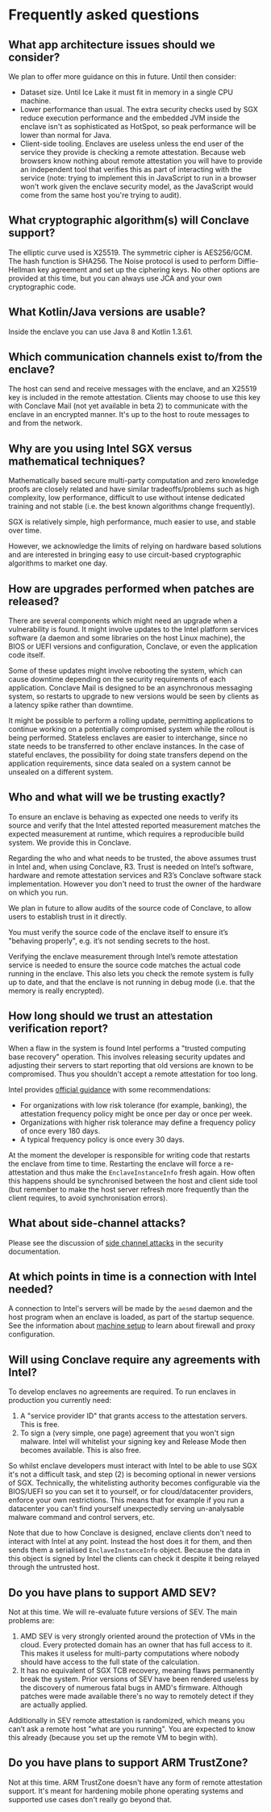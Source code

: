 # Frequently asked questions

## What app architecture issues should we consider?

We plan to offer more guidance on this in future. Until then consider:

* Dataset size. Until Ice Lake it must fit in memory in a single CPU machine.
* Lower performance than usual. The extra security checks used by SGX reduce execution performance and the embedded 
  JVM inside the enclave isn't as sophisticated as HotSpot, so peak performance will be lower than normal for Java.
* Client-side tooling. Enclaves are useless unless the end user of the service they provide is checking a remote
  attestation. Because web browsers know nothing about remote attestation you will have to provide an independent tool
  that verifies this as part of interacting with the service (note: trying to implement this in JavaScript to run in
  a browser won't work given the enclave security model, as the JavaScript would come from the same host you're trying
  to audit). 

## What cryptographic algorithm(s) will Conclave support?

The elliptic curve used is X25519. The symmetric cipher is AES256/GCM. The hash function is SHA256. The Noise protocol
is used to perform Diffie-Hellman key agreement and set up the ciphering keys. No other options are provided at this
time, but you can always use JCA and your own cryptographic code.

## What Kotlin/Java versions are usable?

Inside the enclave you can use Java 8 and Kotlin 1.3.61.

## Which communication channels exist to/from the enclave?
 
The host can send and receive messages with the enclave, and an X25519 key is included in the remote attestation.
Clients may choose to use this key with Conclave Mail (not yet available in beta 2) to communicate with the enclave in 
an encrypted manner. It's up to the host to route messages to and from the network. 

## Why are you using Intel SGX versus mathematical techniques?
 
Mathematically based secure multi-party computation and zero knowledge proofs are closely related and have similar
tradeoffs/problems such as high complexity, low performance, difficult to use without intense dedicated training and 
not stable (i.e. the best known algorithms change frequently).

SGX is relatively simple, high performance, much easier to use, and stable over time.

However, we acknowledge the limits of relying on hardware based solutions and are interested in bringing easy to use
circuit-based cryptographic algorithms to market one day.

## How are upgrades performed when patches are released?

There are several components which might need an upgrade when a vulnerability is found. It might involve updates to 
the Intel platform services software (a daemon and some libraries on the host Linux machine), the BIOS or UEFI 
versions and configuration, Conclave, or even the application code itself.

Some of these updates might involve rebooting the system, which can cause downtime depending on the security 
requirements of each application. Conclave Mail is designed to be an asynchronous messaging system, so restarts to
upgrade to new versions would be seen by clients as a latency spike rather than downtime.

It might be possible to perform a rolling update, permitting applications to continue working on a potentially 
compromised system while the rollout is being performed. Stateless enclaves are easier to interchange, since 
no state needs to be transferred to other enclave instances. In the case of stateful enclaves, the possibility 
for doing state transfers depend on the application requirements, since data sealed on a system cannot be 
unsealed on a different system.

## Who and what will we be trusting exactly?

To ensure an enclave is behaving as expected one needs to verify its source and verify that the Intel attested reported 
measurement matches the expected measurement at runtime, which requires a reproducible build system. We provide this 
in Conclave.

Regarding the who and what needs to be trusted, the above assumes trust in Intel and, when using Conclave, R3. Trust 
is needed on Intel’s software, hardware and remote attestation services and R3’s Conclave software stack implementation.
However you don't need to trust the owner of the hardware on which you run.

We plan in future to allow audits of the source code of Conclave, to allow users to establish trust in it directly.

You must verify the source code of the enclave itself to ensure it’s "behaving properly", e.g. it’s not sending 
secrets to the host.

Verifying the enclave measurement through Intel’s remote attestation service is needed to ensure the source code 
matches the actual code running in the enclave. This also lets you check the remote system is fully up to date,
and that the enclave is not running in debug mode (i.e. that the memory is really encrypted).

## How long should we trust an attestation verification report?

When a flaw in the system is found Intel performs a "trusted computing base recovery" operation. This involves releasing
security updates and adjusting their servers to start reporting that old versions are known to be compromised. Thus you
shouldn't accept a remote attestation for too long.
 
Intel provides [official guidance](https://software.intel.com/sites/default/files/managed/01/7b/Intel-SGX-Trusted-Computing-Base-Recovery.pdf) 
with some recommendations:

* For organizations with low risk tolerance (for example, banking), the attestation frequency policy might be once per 
  day or once per week. 
* Organizations with higher risk tolerance may define a frequency policy of once every 180 days. 
* A typical frequency policy is once every 30 days. 

At the moment the developer is responsible for writing code that restarts the enclave from time to time. Restarting
the enclave will force a re-attestation and thus make the `EnclaveInstanceInfo` fresh again. How often this happens
should be synchronised between the host and client side tool (but remember to make the host server refresh more
frequently than the client requires, to avoid synchronisation errors). 

## What about side-channel attacks?
 
Please see the discussion of [side channel attacks](security.md#side-channel-attacks) in the security documentation.

## At which points in time is a connection with Intel needed?

A connection to Intel's servers will be made by the `aesmd` daemon and the host program when an enclave is loaded, as 
part of the startup sequence. See the information about [machine setup](machine-setup.md) to learn about firewall and 
proxy configuration.

## Will using Conclave require any agreements with Intel?

To develop enclaves no agreements are required. To run enclaves in production you currently need:

1. A "service provider ID" that grants access to the attestation servers. This is free.
2. To sign a (very simple, one page) agreement that you won't sign malware. Intel will whitelist your signing key and
   Release Mode then becomes available. This is also free.

So whilst enclave developers must interact with Intel to be able to use SGX it's not a difficult task, and step (2) is becoming
optional in newer versions of SGX. Technically, the whitelisting authority becomes configurable via the BIOS/UEFI so
you can set it to yourself, or for cloud/datacenter providers, enforce your own restrictions. This means that for
example if you run a datacenter you can't find yourself unexpectedly serving un-analysable malware command and control 
servers, etc. 

Note that due to how Conclave is designed, enclave clients don't need to interact with Intel at any point. Instead the
host does it for them, and then sends them a serialised `EnclaveInstanceInfo` object. Because the data in this object
is signed by Intel the clients can check it despite it being relayed through the untrusted host. 

## Do you have plans to support AMD SEV?
 
Not at this time. We will re-evaluate future versions of SEV. The main problems are:
 
1. AMD SEV is very strongly oriented around the protection of VMs in the cloud. Every protected domain has an owner that
   has full access to it. This makes it useless for multi-party computations where nobody should have access to the full
   state of the calculation.
2. It has no equivalent of SGX TCB recovery, meaning flaws permanently break the system. Prior versions of SEV have been
   rendered useless by the discovery of numerous fatal bugs in AMD's firmware. Although patches were made available 
   there's no way to remotely detect if they are actually applied.  

Additionally in SEV remote attestation is randomized, which means you can’t ask a remote host "what are you running".
You are expected to know this already (because you set up the remote VM to begin with).

## Do you have plans to support ARM TrustZone?

Not at this time. ARM TrustZone doesn't have any form of remote attestation support. It's meant for hardening
mobile phone operating systems and supported use cases don't really go beyond that.